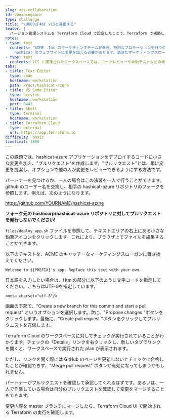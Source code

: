 ```yaml
---
slug: vcs-collaboration
id: vboxnsngbbcn
type: challenge
title: "\U0001F46C VCSと連携する"
teaser: |
  バージョン管理システムを Terraform Cloud で設定したことで、Terraform で構築したインフラの変更を共同で行うことができるようになります。
notes:
- type: text
  contents: "ACME .Inc のマーケティングチームが来週、特別なプロモーションを行うので、hashicat のウェブサイトに変更を加えて欲しいとのことです。インストラクター主導のクラスであれば、仲間とペアを組んでこのエクササイズを行うことができます。あるいは、一人でこのエクササイズを行うこともできます。\n\n>\U0001F468\U0001F3FB‍\U0001F9B2
    hashicat のウェブサイトに変更を加える必要があります。洒落たマーケティングスローガンでプレースホルダーテキストを更新してくれませんか？"
- type: text
  contents: VCS と連携されたワークスペースでは、コードレビューや自動テストなどの機能が利用でき、変更が本番で承認される前に通過しなければなりません。
tabs:
- title: Text Editor
  type: code
  hostname: workstation
  path: /root/hashicat-azure
- title: VS Code Editor
  type: service
  hostname: workstation
  port: 8443
- title: Shell
  type: terminal
  hostname: workstation
- title: Terraform Cloud
  type: external
  url: https://app.terraform.io
difficulty: basic
timelimit: 1800
---
```

この課題では、hashicat-azure アプリケーションをデプロイするコードに小さな変更を加え、"プルリクエスト"を作成します。"プルリクエスト"とは、単に変更を提案し、オプションで他の人が変更をレビューできるようにする方法です。

パートナーを見つけるか、一人の場合はこの演習を一人で行うことができます。github のユーザー名を交換し、相手の hashicat-azure リポジトリのフォークを参照します。例えば、次のようになります。

https://github.com/YOURNAME/hashicat-azure

**フォーク元の hashicorp/hashicat-azure リポジトリに対してプルリクエストを発行しないでください!**

`files/deploy_app.sh` ファイルを参照して、テキストエリアの右上にある小さな鉛筆アイコンをクリックします。これにより、ブラウザ上でファイルを編集することができます。

以下のテキストを、ACME のキャッチーなマーケティングスローガンに置き換えてください。

```
Welcome to ${PREFIX}'s app. Replace this text with your own.
```

日本語を入力したい場合は、Htmlの<Head>部分に以下のように文字コードを指定してください。こちらはUTF-8を指定しています。

```
<meta charset="utf-8"/>
```

画面の下部で、"Create a new branch for this commit and start a pull request" というオプションを選択します。次に、"Propose changes "ボタンをクリックします。最後に、"Create pull request "ボタンをクリックしてプルリクエストを送信します。

Terraform Cloud のワークスペースに対してチェックが実行されていることがわかります。チェックの「Details」リンクを右クリックし、新しいタブでリンクを開くと、ワークスペースで実行された plan が表示されます。

ただし、リンクを開く際には GitHub のページを更新しないとチェックに合格したことが確認できず、"Merge pull request" ボタンが有効になってしまうかもしれません。

パートナーがプルリクエストを確認して承認してくれるはずです。あるいは、一人で作業している場合は自分のプルリクエストを確認して変更をマージすることもできます。

変更内容を master ブランチにマージしたら、Terraform Cloud UI で開始される Terraform の実行を確認します。